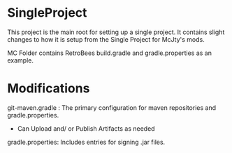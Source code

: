 # SingleProject
This project is the main root for setting up a single project.
It contains slight changes to how it is setup from the Single Project for McJty's mods.

MC Folder contains RetroBees build.gradle and gradle.properties as an example.

# Modifications
git-maven.gradle : The primary configuration for maven repositories and gradle.properties.

- Can Upload and/ or Publish Artifacts as needed

gradle.properties: Includes entries for signing .jar files.
